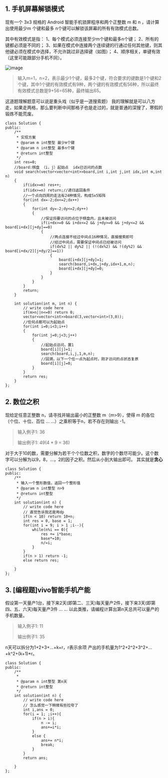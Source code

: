 ## 1. 手机屏幕解锁模式
现有一个 3x3 规格的 Android 智能手机锁屏程序和两个正整数 m 和 n ，请计算出使用最少m 个键和最多 n个键可以解锁该屏幕的所有有效模式总数。

其中有效模式是指：
1、每个模式必须连接至少m个键和最多n个键；
2、所有的键都必须是不同的；
3、如果在模式中连接两个连续键的行通过任何其他键，则其他键必须在模式中选择，不允许跳过非选择键（如图）；
4、顺序相关，单键有效（这里可能跟部分手机不同）。

![image](https://uploadfiles.nowcoder.com/images/20200219/317905_1582122504146_33DA1E7D457581C46D48133FD48253F3)
> 输入m=1，n=2，表示最少1个键，最多2个键，符合要求的键数是1个键和2个键，其中1个键的有效模式有9种，两个键的有效模式有56种，所以最终有效模式总数是9+56=65种，最终输出65。

这道题理解题意可以说是重头戏（似乎是一道搜索题）
我的理解就是可以八方走，如果走两格，那么要判断中间那格子也是走过的，就是普通的深搜了，寒假的锻炼不能荒废。


```
class Solution {
public:
    /**
     * 实现方案
     * @param m int整型 最少m个键
     * @param n int整型 最多n个键
     * @return int整型
     */
    int res=0;
    //board:棋盘 （i，j）起始点  idx已访问的点数 
    void search(vector<vector<int>>board,int i,int j,int idx,int m,int n)
    {
        if(idx>=m) res++;
        if(idx>=n) return;//递归返回条件
        //一个点向四周的走法有24种情况，构成5x5矩阵
        for(int dx=-2;dx<=2;dx++)
        {
            for(int dy=-2;dy<=2;dy++)
            {
                //保证将要访问的点位于棋盘内，且未被访问
                if(i+dx>=0 && i+dx<=2 && j+dy>=0 && j+dy<=2 && board[i+dx][j+dy]==0)
                {
                    //两点连接不经过中间点16种情况，直接搜索即可
                    //经过中间点，需要保证中间点已经被访问
                    if(dx%2 || dy%2 || (!(dx%2) && !(dy%2) && board[i+dx/2][j+dy/2]==1))
                    {
                        board[i+dx][j+dy]=1;
                        search(board,i+dx,j+dy,idx+1,m,n);
                        board[i+dx][j+dy]=0;
                    }
                }
            }
        }
        return;
    }

    int solution(int m, int n) {
        // write code here
        if(m>n||n<=0) return 0;
        vector<vector<int>>board(3,vector<int>(3,0));
        //任何点都可以为起始点
        for(int i=0;i<3;i++)
        {
            for(int j=0;j<3;j++)
            {
                //起始点访问，置1
                board[i][j]=1;
                search(board,i,j,1,m,n);
                //回溯，以下一个任一点为起点时，刚才访问的点状态复原
                board[i][j]=0;
            }
        }
        return res;
    }
};

```








## 2. 数位之积

现给定任意正整数 n，请寻找并输出最小的正整数 m（m>9），使得 m 的各位（个位、十位、百位 ... ...）之乘积等于n，若不存在则输出 -1。
> 输入例子1:
> 36
> 
> 输出例子1:
> 49(4 * 9 = 36)

对于大于10的数，需要分解为若干个个位数之积，数字的个数尽可能少。这个数字可以分解为以9，8，...，2的因子之积。然后从小到大输出即可。
其实就是**贪心**

```
class Solution {
public:
    /**
     * 输入一个整形数值，返回一个整形值
     * @param n int整型 n>9
     * @return int整型
     */
    int solution(int n) {
        // write code here
        // 直觉告诉我还是用dp
        if(n < 10) return 10+n;
        int res = 0, base = 1;
        for(int i = 9; i > 1 ;i--){
            while(n%i == 0){
                res += i*base;
                base*=10;
                n/=i;
            }
        }
        if(n > 1) return -1;
        else return res;
        
    }
};
```

## 3. [编程题]vivo智能手机产能
假设第一天量产1台，接下来2天(即第二、三天)每天量产2件，接下来3天(即第四、五、六天)每天量产3件 ... ... 
以此类推，请编程计算出第n天总共可以量产的手机数量。
> 输入例子1:
> 11
> 
> 输出例子1:
> 35

n天可以拆分为1+2+3+…+k+r，r表示余项
产出的手机量为1^2+2^2+3^2+…+k^2+(k+1)*r。

```
class Solution {
public:
    /**
     * 
     * @param n int整型 第n天
     * @return int整型
     */
    int solution(int n) {
        // write code here
        // 怎么感觉一下稍微有些拉夸了
        int i,ans = 0;
        for(i = 1; ;i++){
            if(n > i){
                n -= i;
                ans+=i*i;
            }
            else {
                ans+= n*i;
                break;
            }
        }
        return ans;
        
    }
};
```
